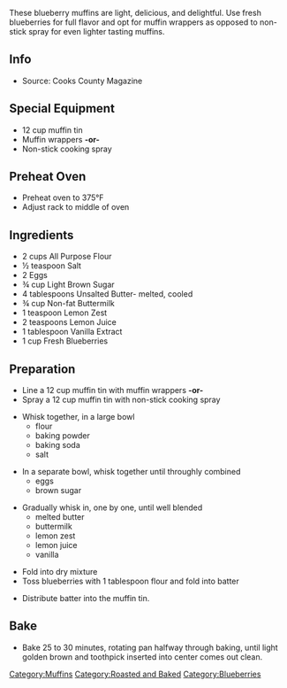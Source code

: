 These blueberry muffins are light, delicious, and delightful. Use fresh
blueberries for full flavor and opt for muffin wrappers as opposed to
non-stick spray for even lighter tasting muffins.

## Info

-   Source: Cooks County Magazine

## Special Equipment

-   12 cup muffin tin
-   Muffin wrappers **-or-**
-   Non-stick cooking spray

## Preheat Oven

-   Preheat oven to 375°F
-   Adjust rack to middle of oven

## Ingredients

-   2 cups All Purpose Flour
-   ½ teaspoon Salt
-   2 Eggs
-   ¾ cup Light Brown Sugar
-   4 tablespoons Unsalted Butter- melted, cooled
-   ¾ cup Non-fat Buttermilk
-   1 teaspoon Lemon Zest
-   2 teaspoons Lemon Juice
-   1 tablespoon Vanilla Extract
-   1 cup Fresh Blueberries

## Preparation

-   Line a 12 cup muffin tin with muffin wrappers **-or-**
-   Spray a 12 cup muffin tin with non-stick cooking spray

<!-- -->

-   Whisk together, in a large bowl
    -   flour
    -   baking powder
    -   baking soda
    -   salt

<!-- -->

-   In a separate bowl, whisk together until throughly combined
    -   eggs
    -   brown sugar

<!-- -->

-   Gradually whisk in, one by one, until well blended
    -   melted butter
    -   buttermilk
    -   lemon zest
    -   lemon juice
    -   vanilla

<!-- -->

-   Fold into dry mixture
-   Toss blueberries with 1 tablespoon flour and fold into batter

<!-- -->

-   Distribute batter into the muffin tin.

## Bake

-   Bake 25 to 30 minutes, rotating pan halfway through baking, until
    light golden brown and toothpick inserted into center comes out
    clean.

[Category:Muffins](Category:Muffins "wikilink") [Category:Roasted and
Baked](Category:Roasted_and_Baked "wikilink")
[Category:Blueberries](Category:Blueberries "wikilink")